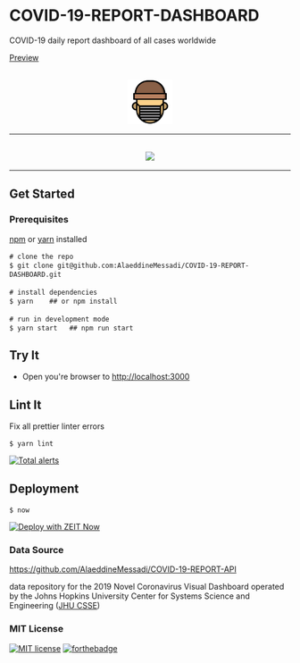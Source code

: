 # COVID-19-REPORT-DASHBOARD
COVID-19 daily report dashboard of all cases worldwide

[Preview](https://covid-19-two-blush.now.sh/)

<div align="center">
	<br> <img src="/public/static/corona-mask.png" width="80px"> <br> <hr>
</div>
<div align="center">
	<br> <img src="/public/static/screenshot.gif" width="600px"> <br> <hr>
</div>

## Get Started

### Prerequisites
 [npm](https://www.npmjs.com/get-npm) or [yarn](https://yarnpkg.com/en/docs/install) installed

```shell
# clone the repo
$ git clone git@github.com:AlaeddineMessadi/COVID-19-REPORT-DASHBOARD.git

# install dependencies
$ yarn    ## or npm install

# run in development mode
$ yarn start   ## npm run start

```


## Try It
* Open you're browser to [http://localhost:3000](http://localhost:3000)

## Lint It

Fix all prettier linter errors

```shell
$ yarn lint
```

[![Total alerts](https://img.shields.io/lgtm/alerts/g/AlaeddineMessadi/COVID-19-REPORT-DASHBOARD.svg?logo=lgtm&logoWidth=18)](https://lgtm.com/projects/g/AlaeddineMessadi/COVID-19-REPORT-DASHBOARD/alerts/)

## Deployment

```shell
$ now
```
[![Deploy with ZEIT Now](https://zeit.co/button)](https://deploy.now.sh/?repo=https://github.com/AlaeddineMessadi/COVID-19-REPORT-DASHBOARD)

### Data Source

https://github.com/AlaeddineMessadi/COVID-19-REPORT-API


data repository for the 2019 Novel Coronavirus Visual Dashboard operated by the Johns Hopkins University Center for Systems Science and Engineering ([JHU CSSE](https://github.com/CSSEGISandData/COVID-19))

### MIT License

[![MIT license](https://img.shields.io/badge/License-MIT-blue.svg)](https://lbesson.mit-license.org/) 
[![forthebadge](https://forthebadge.com/images/badges/built-with-love.svg)](https://github.com/AlaeddineMessadi)

